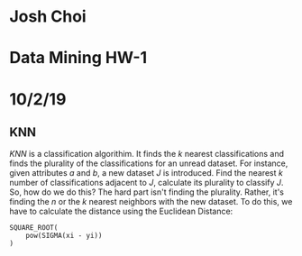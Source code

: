 # Josh Choi
# Data Mining HW-1
# 10/2/19



## KNN
*KNN* is a classification algorithim. It finds the *k* nearest classifications and finds the plurality of the classifications for an unread dataset. For instance, given attributes _a_ and _b_, a new dataset _J_ is introduced. Find the nearest _k_ number of classifications adjacent to _J_, calculate its plurality to classify _J_. So, how do we do this? The hard part isn't finding the plurality. Rather, it's finding the *n* or the _k_ nearest neighbors with the new dataset. To do this, we have to calculate the distance using the Euclidean Distance:
```
SQUARE_ROOT(
    pow(SIGMA(xi - yi))
)
```

